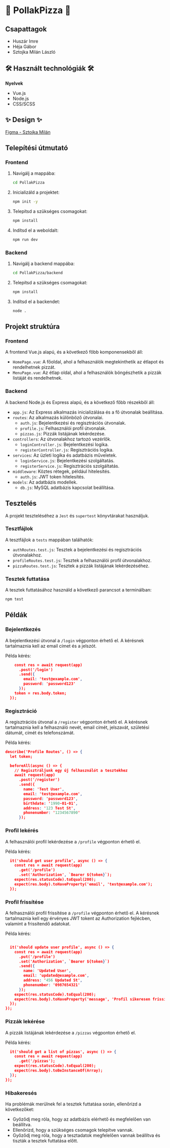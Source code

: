 # 🍕 PollakPizza 🍕

## Csapattagok
- Huszár Imre
- Héja Gábor
- Sztojka Milán László

## 🛠️ Használt technológiák 🛠️
**Nyelvek**
- Vue.js
- Node.js
- CSS/SCSS

## ✨ Design ✨
[Figma - Sztojka Milán](https://www.figma.com/design/3cn4MyvbE0Tu59KtHSmrFr/Untitled?node-id=0-1&t=pQlUZ96SUX6tvnaB-1)

## Telepítési útmutató

### Frontend
1. Navigálj a mappába:
    ```sh
    cd PollakPizza
    ```
2. Inicializáld a projektet:
    ```sh
    npm init -y
    ```
3. Telepítsd a szükséges csomagokat:
    ```sh
    npm install
    ```
4. Indítsd el a weboldalt:
    ```sh
    npm run dev
    ```

### Backend
1. Navigálj a backend mappába:
    ```sh
    cd PollakPizza/backend
    ```
2. Telepítsd a szükséges csomagokat:
    ```sh
    npm install
    ```
3. Indítsd el a backendet:
    ```sh
    node .
    ```

## Projekt struktúra

### Frontend
A frontend Vue.js alapú, és a következő főbb komponensekből áll:

- `HomePage.vue`: A főoldal, ahol a felhasználók megtekinthetik az étlapot és rendelhetnek pizzát.
- `MenuPage.vue`: Az étlap oldal, ahol a felhasználók böngészhetik a pizzák listáját és rendelhetnek.

### Backend
A backend Node.js és Express alapú, és a következő főbb részekből áll:

- `app.js`: Az Express alkalmazás inicializálása és a fő útvonalak beállítása.
- `routes`: Az alkalmazás különböző útvonalai.
  - `auth.js`: Bejelentkezési és regisztrációs útvonalak.
  - `profile.js`: Felhasználói profil útvonalak.
  - `pizzas.js`: Pizzák listájának lekérdezése.
- `controllers`: Az útvonalakhoz tartozó vezérlők.
  - `loginController.js`: Bejelentkezési logika.
  - `registerController.js`: Regisztrációs logika.
- `services`: Az üzleti logika és adatbázis műveletek.
  - `loginService.js`: Bejelentkezési szolgáltatás.
  - `registerService.js`: Regisztrációs szolgáltatás.
- `middleware`: Köztes rétegek, például hitelesítés.
  - `auth.js`: JWT token hitelesítés.
- `models`: Az adatbázis modellek.
  - `db.js`: MySQL adatbázis kapcsolat beállítása.

## Tesztelés
A projekt teszteléséhez a `Jest` és `supertest` könyvtárakat használjuk.

### Tesztfájlok
A tesztfájlok a `tests` mappában találhatók:

- `authRoutes.test.js`: Tesztek a bejelentkezési és regisztrációs útvonalakhoz.
- `profileRoutes.test.js`: Tesztek a felhasználói profil útvonalakhoz.
- `pizzaRoutes.test.js`: Tesztek a pizzák listájának lekérdezéséhez.

### Tesztek futtatása
A tesztek futtatásához használd a következő parancsot a terminálban:
```sh
npm test
```

## Példák

### Bejelentkezés
A bejelentkezési útvonal a `/login` végponton érhető el. A kérésnek tartalmaznia kell az email címet és a jelszót.

Példa kérés:
```json
    const res = await request(app)
      .post('/login')
      .send({
        email: 'test@example.com',
        password: 'password123'
      });
    token = res.body.token;
  });
```

### Regisztráció
A regisztrációs útvonal a `/register` végponton érhető el. A kérésnek tartalmaznia kell a felhasználó nevét, email címét, jelszavát, születési dátumát, címét és telefonszámát.

Példa kérés:
```json
describe('Profile Routes', () => {
  let token;

  beforeAll(async () => {
    // Regisztráljunk egy új felhasználót a tesztekhez
    await request(app)
      .post('/register')
      .send({
        name: 'Test User',
        email: 'test@example.com',
        password: 'password123',
        birthdate: '1990-01-01',
        address: '123 Test St',
        phonenumber: '1234567890'
      });
```

### Profil lekérés
A felhasználói profil lekérdezése a `/profile` végponton érhető el.

Példa kérés:
```json
  it('should get user profile', async () => {
    const res = await request(app)
      .get('/profile')
      .set('Authorization', `Bearer ${token}`);
    expect(res.statusCode).toEqual(200);
    expect(res.body).toHaveProperty('email', 'test@example.com');
  });
```

### Profil frissítése
A felhasználói profil frissítése a `/profile` végponton érhető el. A kérésnek tartalmaznia kell egy érvényes JWT tokent az Authorization fejlécben, valamint a frissítendő adatokat.

Példa kérés:
```json

  it('should update user profile', async () => {
    const res = await request(app)
      .put('/profile')
      .set('Authorization', `Bearer ${token}`)
      .send({
        name: 'Updated User',
        email: 'updated@example.com',
        address: '456 Updated St',
        phonenumber: '0987654321'
      });
    expect(res.statusCode).toEqual(200);
    expect(res.body).toHaveProperty('message', 'Profil sikeresen frissítve.');
  });
});
```

### Pizzák lekérése
A pizzák listájának lekérdezése a `/pizzas` végponton érhető el.

Példa kérés:
```json
  it('should get a list of pizzas', async () => {
    const res = await request(app)
      .get('/pizzas');
    expect(res.statusCode).toEqual(200);
    expect(res.body).toBeInstanceOf(Array);
  });
});

```

### Hibakeresés
Ha problémák merülnek fel a tesztek futtatása során, ellenőrizd a következőket:

- Győződj meg róla, hogy az adatbázis elérhető és megfelelően van beállítva.
- Ellenőrizd, hogy a szükséges csomagok telepítve vannak.
- Győződj meg róla, hogy a tesztadatok megfelelően vannak beállítva és tiszták a tesztek futtatása előtt.
